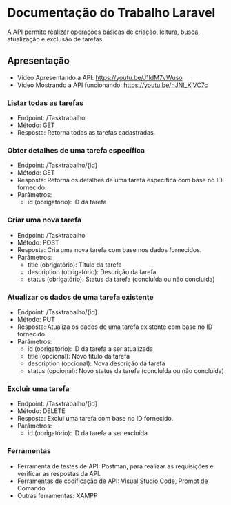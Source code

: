# Documentação do Trabalho Laravel

A API permite realizar operações básicas de criação, leitura, busca, atualização e exclusão de tarefas.

## Apresentação
- Vídeo Apresentando a API: https://youtu.be/J1ldM7vWuso
- Vídeo Mostrando a API funcionando: https://youtu.be/nJNl_KjVC7c

### Listar todas as tarefas

- Endpoint: /Tasktrabalho
- Método: GET
- Resposta: Retorna todas as tarefas cadastradas.

### Obter detalhes de uma tarefa específica

- Endpoint: /Tasktrabalho/{id}
- Método: GET
- Resposta: Retorna os detalhes de uma tarefa específica com base no ID fornecido.
- Parâmetros:
   * id (obrigatório): ID da tarefa

### Criar uma nova tarefa

- Endpoint: /Tasktrabalho
- Método: POST
- Resposta: Cria uma nova tarefa com base nos dados fornecidos.
- Parâmetros:
   * title (obrigatório): Título da tarefa
   * description (obrigatório): Descrição da tarefa
   * status (obrigatório): Status da tarefa (concluída ou não concluída)

### Atualizar os dados de uma tarefa existente

- Endpoint: /Tasktrabalho/{id}
- Método: PUT
- Resposta: Atualiza os dados de uma tarefa existente com base no ID fornecido.
- Parâmetros:
    * id (obrigatório): ID da tarefa a ser atualizada
    * title (opcional): Novo título da tarefa
    * description (opcional): Nova descrição da tarefa
    * status (opcional): Novo status da tarefa (concluída ou não concluída)

### Excluir uma tarefa

- Endpoint: /Tasktrabalho/{id}
- Método: DELETE
- Resposta: Exclui uma tarefa com base no ID fornecido.
- Parâmetros:
    * id (obrigatório): ID da tarefa a ser excluída

### Ferramentas

- Ferramenta de testes de API: Postman, para realizar as requisições e verificar as respostas da API.
- Ferramentas de codificação de API: Visual Studio Code, Prompt de Comando
- Outras ferramentas: XAMPP






